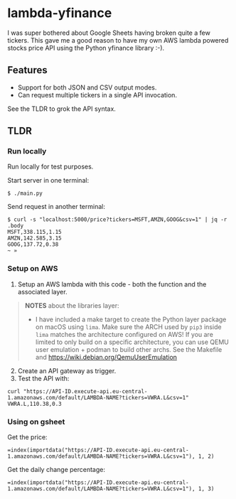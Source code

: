 # lambda-yfinance

I was super bothered about Google Sheets having broken quite a few tickers. This
gave me a good reason to have my own AWS lambda powered stocks price API using
the Python yfinance library :-).

## Features

- Support for both JSON and CSV output modes.
- Can request multiple tickers in a single API invocation.

See the TLDR to grok the API syntax.

## TLDR

### Run locally

Run locally for test purposes.

Start server in one terminal:

```console
$ ./main.py
```

Send request in another terminal:

```console
$ curl -s "localhost:5000/price?tickers=MSFT,AMZN,GOOG&csv=1" | jq -r .body
MSFT,338.115,1.15
AMZN,142.585,3.15
GOOG,137.72,0.38
~ »

```

### Setup on AWS

1. Setup an AWS lambda with this code - both the function and the associated
   layer.
>
> **NOTES** about the libraries layer:
>
> - I have included a make target to create the Python layer package on macOS
>  using `lima`. Make sure the ARCH used by `pip3` inside `lima` matches the
>  architecture configured on AWS!
>  If you are limited to only build on a specific architecture, you can use QEMU
>  user emulation + podman to build other archs. See the Makefile and
>  https://wiki.debian.org/QemuUserEmulation
>

2. Create an API gateway as trigger.
3. Test the API with:

```console
curl "https://API-ID.execute-api.eu-central-1.amazonaws.com/default/LAMBDA-NAME?tickers=VWRA.L&csv=1"
VWRA.L,110.38,0.3
```

### Using on gsheet

Get the price:

```
=index(importdata("https://API-ID.execute-api.eu-central-1.amazonaws.com/default/LAMBDA-NAME?tickers=VWRA.L&csv=1"), 1, 2)
```

Get the daily change percentage:

```
=index(importdata("https://API-ID.execute-api.eu-central-1.amazonaws.com/default/LAMBDA-NAME?tickers=VWRA.L&csv=1"), 1, 3)
```

